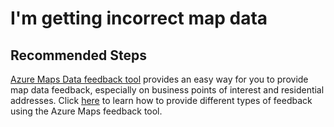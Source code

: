 <properties
	pageTitle="I'm getting incorrect map data"
	description="I'm getting incorrect map data"
	service="microsoft.maps"
	resource="accounts"
	authors="jinzh-azureiot"
	ms.author="jinzh"
    resourceTags=""
    selfHelpType="resource"
	supportTopicIds=""
	productPesIds=""
	displayOrder="7"
	cloudEnvironments="public"
/>

# I'm getting incorrect map data

## **Recommended Steps**

[Azure Maps Data feedback tool](http://feedback.azuremaps.com) provides an easy way for you to provide map data feedback, especially on business points of interest and residential addresses. Click [here](http://aka.ms/datafeedbackdocumentation) to learn how to provide different types of feedback using the Azure Maps feedback tool.
